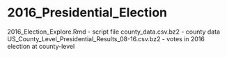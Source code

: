 # 2016_Presidential_Election

2016_Election_Explore.Rmd - script file 
county_data.csv.bz2 - county data
US_County_Level_Presidential_Results_08-16.csv.bz2 - votes in 2016 election at county-level 
